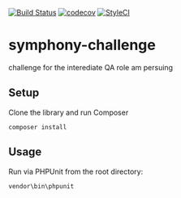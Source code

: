 [![Build Status](https://travis-ci.org/masete/symphony-challenge.svg?branch=main)](https://travis-ci.org/masete/symphony-challenge) [![codecov](https://codecov.io/gh/masete/symphony-challenge/branch/main/graph/badge.svg)](https://codecov.io/gh/masete/symphony-challenge) [![StyleCI](https://github.styleci.io/repos/154809814/shield?branch=main)](https://github.styleci.io/repos/154809814)

# symphony-challenge
challenge for the interediate QA role am persuing

## Setup

Clone the library and run Composer

```
composer install
```

## Usage

Run via PHPUnit from the root directory:

```
vendor\bin\phpunit
```



